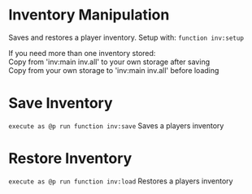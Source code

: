 # Inventory Manipulation
Saves and restores a player inventory. Setup with: `function inv:setup`

If you need more than one inventory stored:  
Copy from 'inv:main inv.all' to your own storage after saving  
Copy from your own storage to 'inv:main inv.all' before loading  

# Save Inventory
`execute as @p run function inv:save`
Saves a players inventory

# Restore Inventory
`execute as @p run function inv:load`
Restores a players inventory
